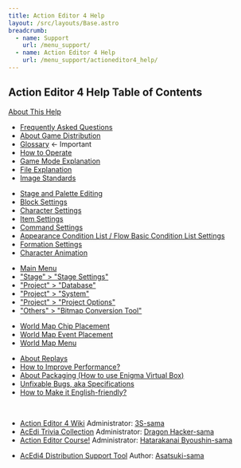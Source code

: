 ```yaml
---
title: Action Editor 4 Help
layout: /src/layouts/Base.astro
breadcrumb:
  - name: Support
    url: /menu_support/
  - name: Action Editor 4 Help
    url: /menu_support/actioneditor4_help/
---
```


## Action Editor 4 Help Table of Contents

[About This Help](/en/menu_support/actioneditor4_help/about/)  
  
<General>

- [Frequently Asked Questions](/en/menu_support/actioneditor4_qa/)  
- [About Game Distribution](/en/menu_support/actioneditor4_help/distribution/)  
- [Glossary](/en/menu_support/actioneditor4_help/word/) ← Important  
- [How to Operate](/en/menu_support/actioneditor4_help/sousa/)  
- [Game Mode Explanation](/en/menu_support/actioneditor4_help/gamemode/)  
- [File Explanation](/en/menu_support/actioneditor4_help/file/)  
- [Image Standards](/en/menu_support/actioneditor4_help/bmp/)  

<Stage Editing>

- [Stage and Palette Editing](/en/menu_support/actioneditor4_help/stage/)  
- [Block Settings](/en/menu_support/actioneditor4_help/block/)  
- [Character Settings](/en/menu_support/actioneditor4_help/chara/)  
- [Item Settings](/en/menu_support/actioneditor4_help/item/)  
- [Command Settings](/en/menu_support/actioneditor4_help/commando/)  
- [Appearance Condition List / Flow Basic Condition List Settings](/en/menu_support/actioneditor4_help/cond/)  
- [Formation Settings](/en/menu_support/actioneditor4_help/formation/)  
- [Character Animation](/en/menu_support/actioneditor4_help/animation/)  

<Main Menu>

- [Main Menu](/en/menu_support/actioneditor4_help/menu/)  
- ["Stage" > "Stage Settings"](/en/menu_support/actioneditor4_help/menu_stage_set/)  
- ["Project" > "Database"](/en/menu_support/actioneditor4_help/menu_project_database/)  
- ["Project" > "System"](/en/menu_support/actioneditor4_help/menu_project_system/)  
- ["Project" > "Project Options"](/en/menu_support/actioneditor4_help/menu_project_option/)  
- ["Others" > "Bitmap Conversion Tool"](/en/menu_support/actioneditor4_help/menu_others_bmpconvert/)  

<World Map Editing>

- [World Map Chip Placement](/en/menu_support/actioneditor4_help/worldmapchip/)  
- [World Map Event Placement](/en/menu_support/actioneditor4_help/worldmapevent/)  
- [World Map Menu](/en/menu_support/actioneditor4_help/worldmapmenu/)  

<Other>

- [About Replays](/en/menu_support/actioneditor4_help/replay/)  
- [How to Improve Performance?](/en/menu_support/actioneditor4_help/light/)  
- [About Packaging (How to use Enigma Virtual Box)](/en/menu_support/actioneditor4_help/packaging/)  
- [Unfixable Bugs, aka Specifications](/en/menu_support/actioneditor4_help/bug/)  
- [How to Make it English-friendly?](/en/menu_support/actioneditor4_help/english/)  

 

  
  

<External Links>

- [Action Editor 4 Wiki](http://www47.atwiki.jp/acedi4wiki/pages/13.html) Administrator: [3S-sama](http://www17.atpages.jp/threesgame/top/)  
- [AcEdi Trivia Collection](http://dragonyamiyona.yumenogotoshi.com/homupe/akuedyway/akuedlway.html) Administrator: [Dragon Hacker-sama](http://dragonyamiyona.yumenogotoshi.com/)  
- [Action Editor Course!](http://actioneditorkouza.hatenablog.com/) Administrator: [Hatarakanai Byoushin-sama](http://hatarake-byoshin.hateblo.jp/)  

<Related Tools>

- [AcEdi4 Distribution Support Tool](http://asatsuki.blog-fps.com/tool/%E3%82%A2%E3%82%AF%E3%82%A8%E3%83%87%E3%82%A34%E9%85%8D%E5%B8%83%E6%94%AF%E6%8F%B4%E3%83%84%E3%83%BC%E3%83%AB) Author: [Asatsuki-sama](http://asatsuki.blog-fps.com/)